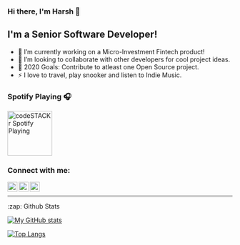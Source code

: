 ### Hi there, I'm Harsh 👋

## I'm a Senior Software Developer!

- 🔭 I’m currently working on a Micro-Investment Fintech product!
- 👯 I’m looking to collaborate with other developers for cool project ideas.
- 🥅 2020 Goals: Contribute to atleast one Open Source project.
- ⚡ I love to travel, play snooker and listen to Indie Music.

### Spotify Playing 🎧
[<img src="https://cdn.dribbble.com/users/148670/screenshots/3689604/dribbble2.gif" alt="codeSTACKr Spotify Playing" width="100" />](https://open.spotify.com/playlist/1My2EmIJsCv4xs9sxGNFGC?si=8yv4zqOdSlGcXx11Hu2yqw)

### Connect with me:

[<img align="left" alt="twitter | Twitter" width="22px" src="https://cdn.jsdelivr.net/npm/simple-icons@v3/icons/twitter.svg" />][twitter]
[<img align="left" alt="linkedin | LinkedIn" width="22px" src="https://cdn.jsdelivr.net/npm/simple-icons@v3/icons/linkedin.svg" />][linkedin]
[<img align="left" alt="instagram | Instagram" width="22px" src="https://cdn.jsdelivr.net/npm/simple-icons@v3/icons/instagram.svg" />][instagram]

<br />

---

<summary>:zap: Github Stats</summary>

[![My GitHub stats](https://github-readme-stats.vercel.app/api?username=harshsavasil&show_icons=true&hide_border=true&count_private=true&theme=tokyonight)](https://github.com/harshsavasil/github-readme-stats)

[![Top Langs](https://github-readme-stats.vercel.app/api/top-langs/?username=harshsavasil&hide_border=true&layout=compact&theme=tokyonight)](https://github.com/harshsavasil/github-readme-stats)

[twitter]: https://twitter.com/harshsavasil
[instagram]: https://instagram.com/harshsavasil
[linkedin]: https://www.linkedin.com/in/harsh-gupta-199357102/